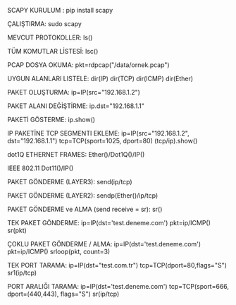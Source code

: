 SCAPY KURULUM :
pip install scapy

ÇALIŞTIRMA:
sudo scapy

MEVCUT PROTOKOLLER:
ls()

TÜM KOMUTLAR LİSTESİ:
lsc()

PCAP DOSYA OKUMA:
pkt=rdpcap("/data/ornek.pcap")


UYGUN ALANLARI LISTELE:
dir(IP)
dir(TCP)
dir(ICMP)
dir(Ether)

PAKET OLUŞTURMA:
ip=IP(src="192.168.1.2")

PAKET ALANI DEĞİŞTİRME:
ip.dst="192.168.1.1"

PAKETİ GÖSTERME:
ip.show()

IP PAKETİNE TCP SEGMENTI EKLEME:
ip=IP(src="192.168.1.2", dst="192.168.1.1")
tcp=TCP(sport=1025, dport=80)
(tcp/ip).show()

dot1Q ETHERNET FRAMES:
Ether()/Dot1Q()/IP()

IEEE 802.11
Dot11()/IP()


PAKET GÖNDERME (LAYER3):
send(ip/tcp)

PAKET GÖNDERME (LAYER2):
sendp(Ether()/ip/tcp)


PAKET GÖNDERME ve ALMA (send receive = sr):
sr()

TEK PAKET GÖNDERME:
ip=IP(dst='test.deneme.com')
pkt=ip/ICMP()
sr(pkt)

ÇOKLU PAKET GÖNDERME / ALMA:
ip=IP(dst='test.deneme.com')
pkt=ip/ICMP()
srloop(pkt, count=3)

TEK PORT TARAMA:
ip=IP(dst="test.com.tr")
tcp=TCP(dport=80,flags="S")
sr1(ip/tcp)

PORT ARALIĞI TARAMA:
ip=IP(dst='test.deneme.com')
tcp=TCP(sport=666, dport=(440,443), flags="S")
sr(ip/tcp)






